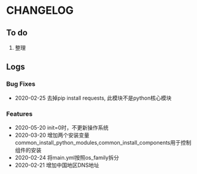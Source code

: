 # CHANGELOG

## To do

1. 整理

## Logs

### Bug Fixes

* 2020-02-25  去掉pip install requests, 此模块不是python核心模块

### Features

* 2020-05-20  init=0时，不更新操作系统
* 2020-03-20  增加两个安装变量common_install_python_modules,common_install_components用于控制组件的安装
* 2020-02-24  将main.yml按照os_family拆分
* 2020-02-21  增加中国地区DNS地址
